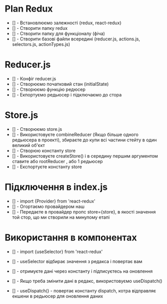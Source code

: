 # Plan Redux

- [] - Встановлюємо залежності (redux, react-redux)
- [] - Створити папку redux
- [] - Створити папку для функціоналу (фіча)
- [] - Створити базові файли всередині (reducer.js, actions.js, selectors.js, actionTypes.js)

# Reducer.js

- [] - Конфіг reducer.js
- [] - Створюємо початковий стан (initialState)
- [] - Створюємо функцію редюсер
- [] - Екпортуємо редьюсер і підключаємо до стора

# Store.js

- [] - Створюємо store.js
- [] - Використовуєте combineReducer (Якщо більше одного редьюсера в проекті), збираєте до купи всі частини стейту в один великий об'єкт
- [] - Створюю константу store
- [] - Використовуєте createStore() і в середину першим аргументом ставите або rootReducer , або 1 редьюсер
- [] - Експортуєте константу store

# Підключення в index.js

- [] - import {Provider} from 'react-redux'
- [] - Огортаємо провайдером наш <App/>
- [] - Передаєте в провайдер пропс store={store}, в якості значення той стор, що ми створили на минулому етапі

# Використання в компонентах

- [] - import {useSelector} from 'react-redux'
- [] - useSelector відбирає значення з редакса і повертає вам
- [] - отримуєте дані через константу і підписуєтесь на оновлення

- [] - Якщо треба змінити дані в редакс, використовуємо useDispatch()
- [] - useDispatch() - повертає константу dispatch, котра відправляє екшени в редьюсер для оновлення даних
